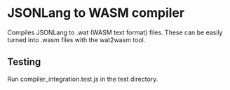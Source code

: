 # JSONLang to WASM compiler
Compiles JSONLang to .wat (WASM text format) files. These can be easily turned into .wasm files with the wat2wasm tool.

## Testing
Run compiler_integration.test.js in the test directory.
